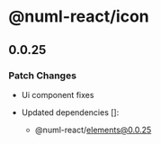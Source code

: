 # @numl-react/icon

## 0.0.25

### Patch Changes

- Ui component fixes

- Updated dependencies []:
  - @numl-react/elements@0.0.25
